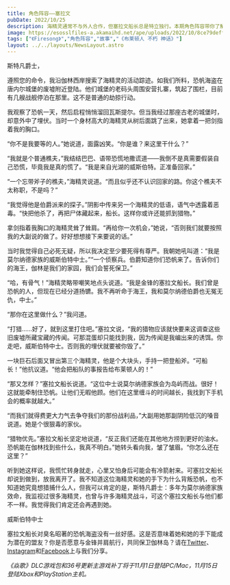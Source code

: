 ```yaml
---
title: 角色阵容——塞拉文
pubDate: 2022/10/25
description: 海精灵通常不与外人合作，但塞拉文船长总是特立独行。本期角色阵容带你了解这位神秘的海盗。
image: https://esosslfiles-a.akamaihd.net/ape/uploads/2022/10/8ce79deffad83886346bccf7ff95bf7d.jpg
tags: ["《Firesong》","角色阵容","故事","《布莱顿人 不朽 神话》"]
layout: ../../layouts/NewsLayout.astro
---
```


斯特凡爵士，

遵照您的命令，我沿伽林西岸搜索了海精灵的活动踪迹。如我们所料，恐帆海盗在唐内尔城堡的废墟附近登陆。他们城堡的老码头周围安营扎寨，筑起了围栏，目前有几艘战舰停泊在那里。这不是普通的劫掠行动。

我观察了恐帆一天，然后启程悄悄溜回瓦斯提尔。但当我经过那座古老的城堡时，却意外中了埋伏。当时一个身材高大的海精灵从树后面跳了出来，她拿着一把剑指着我的胸口。

“你不是我要等的人。”她说道，面露凶笑。“你是谁？来这里干什么？”

“我就是个普通樵夫，”我结结巴巴、语带恐慌地撒谎道——我倒不是真需要假装自己恐慌，毕竟我是真的慌了。“我是来自光湖的威斯伯特。正准备回家。”

“一个忘带斧子的樵夫，”海精灵说道。“而且似乎还不认识回家的路。你这个樵夫不太称职，不是吗？”

“我觉得他是伯爵派来的探子。”阴影中传来另一个海精灵的低语，语气中透露着恶毒。“快把他杀了，再把尸体藏起来，船长。这样你或许还能抓到猎物。”

拿剑指着我胸口的海精灵耸了耸肩。“再给你一次机会，”她说，“否则我们就要按照我的大副说的做了。好好想想接下来要说的话。”

当时我觉得自己必死无疑，所以我决定至少要死得有尊严。我朝她吼叫道：“我是莫尔纳德家族的威斯伯特中士。”“一个侦察兵。伯爵知道你们恐帆来了。告诉你们的海王，伽林是我们的家园，我们会誓死保卫。”

“哈，有骨气！”海精灵略带嘲笑地点头说道。“我是金锋的塞拉文船长。我们曾是恐帆的人，但现在已经分道扬镳。我不再听命于海王，我和莫尔纳德伯爵也无冤无仇，中士。”

“那你在这里做什么？”我问道。

“打猎……好了，就到这里打住吧。”塞拉文说，“我的猎物应该就快要来这调查这些旧废墟所藏宝藏的传闻。可那混蛋却只能找到我，因为传闻是我编出来的诱饵。你走吧，威斯伯特中士。否则我的埋伏就要被你毁了。”

一块巨石后面又冒出第三个海精灵，他是个大块头，手持一把登船斧。“可船长！”他抗议道。“他会把船队的事报告给布莱顿人的！”

“那又怎样？”塞拉文船长说道。“这位中士说莫尔纳德家族会为岛屿而战。很好！这就能牵制住恐帆。让他们无暇他顾。他们在这里缠斗的时间越长，我找到下手机会的概率就越大。”

“而我们就得费更大力气去争夺我们的那份战利品，”大副用她那副阴险低沉的嗓音说道。她是个很狠毒的家伙。

“猎物优先。”塞拉文船长坚定地说道，“反正我们还能在其他地方捞到更好的油水。恐帆能在伽林找到些什么，我真不明白。”她转头看向我，皱了皱眉。“你怎么还在这里？”

听到她这样说，我慌忙转身就走，心里又怕身后可能会有冷箭射来。可塞拉文船长却说到做到，放我离开了。我不知道这位海精灵和她的手下为什么背叛恐帆，也不知道她究竟想猎捕什么人，但我可以肯定的是，斯特凡爵士：多年为莫尔纳德家族效命，我监视过很多海精灵，也曾与许多海精灵战斗，可这个塞拉文船长与他们都不一样。我觉得我们肯定还会再遇到她。

威斯伯特中士

塞拉文船长对臭名昭著的恐帆海盗没有一丝好感。这是否意味着她和她的手下能成为潜在的盟友？你是否愿意与金锋并肩航行，共同保卫伽林岛？请在[Twitter](https://twitter.com/TESOnline)、[Instagram](https://www.instagram.com/elderscrollsonline/)和[Facebook](https://www.facebook.com/ElderScrollsOnline)上与我们分享。

*《焱歌》DLC游戏包和36号更新主游戏补丁将于11月1日登陆PC/Mac，11月15日登陆Xbox和PlayStation主机。*
